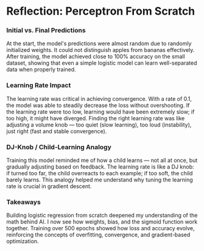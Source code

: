 # Reflection: Perceptron From Scratch

### Initial vs. Final Predictions
At the start, the model's predictions were almost random due to randomly initialized weights. It could not distinguish apples from bananas effectively. After training, the model achieved close to 100% accuracy on the small dataset, showing that even a simple logistic model can learn well-separated data when properly trained.

### Learning Rate Impact
The learning rate was critical in achieving convergence. With a rate of 0.1, the model was able to steadily decrease the loss without overshooting. If the learning rate were too low, learning would have been extremely slow; if too high, it might have diverged. Finding the right learning rate was like adjusting a volume knob — too quiet (slow learning), too loud (instability), just right (fast and stable convergence).

### DJ-Knob / Child-Learning Analogy
Training this model reminded me of how a child learns — not all at once, but gradually adjusting based on feedback. The learning rate is like a DJ knob: if turned too far, the child overreacts to each example; if too soft, the child barely learns. This analogy helped me understand why tuning the learning rate is crucial in gradient descent.

### Takeaways
Building logistic regression from scratch deepened my understanding of the math behind AI. I now see how weights, bias, and the sigmoid function work together. Training over 500 epochs showed how loss and accuracy evolve, reinforcing the concepts of overfitting, convergence, and gradient-based optimization.

